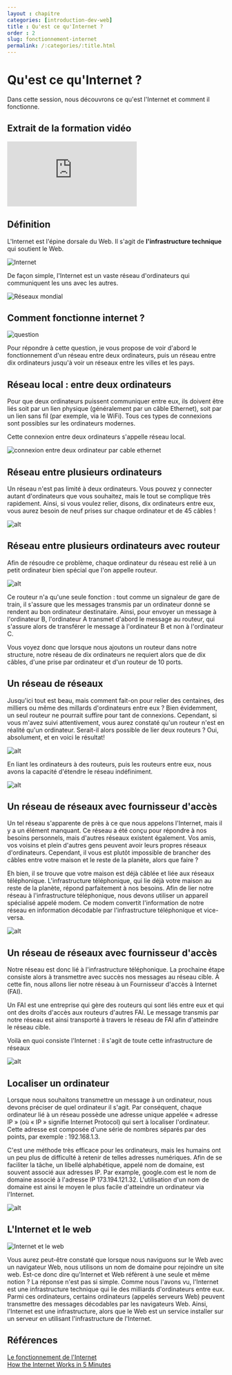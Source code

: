 ```yaml
---
layout : chapitre
categories: [introduction-dev-web]
title : Qu'est ce qu'Internet ? 
order : 2
slug: fonctionnement-internet
permalink: /:categories/:title.html
---
```

# Qu'est ce qu'Internet ? 

<!-- note --> 

Dans cette session, nous découvrons ce qu'est l'Internet et comment il fonctionne.

<!-- end note -->

## Extrait de la formation vidéo
<div class="video-container">
<iframe   src="https://www.youtube.com/embed/7WA_OV7fPxs" title="YouTube video player" frameborder="0" allow="accelerometer; autoplay; clipboard-write; encrypted-media; gyroscope; picture-in-picture" allowfullscreen></iframe>
</div>
    
## Définition

<!-- g layout : t 7-3 5-9 p-50  -->

L'Internet est l'épine dorsale du Web. Il s'agit de **l'infrastructure technique**  qui soutient le Web.
      
![Internet](../images/introduction-dev-web/fonctionnement-internet/épine-dorsale.jpg)
   
<!-- new slide -->

<!-- g layout : t 6-5 6-9 -->

 De façon simple, l'Internet est un vaste réseau d'ordinateurs qui communiquent les uns avec les autres.

![Réseaux mondial](../images/introduction-dev-web/fonctionnement-internet/reseau-mondial.jpg)

## Comment fonctionne internet ?

<!-- g layout : t 12-9 -->

![question](../images/prof/questions.png)

<!-- note -->

Pour répondre à cette question, je vous propose de voir d'abord le fonctionnement d'un réseau entre deux ordinateurs, puis un réseau entre dix ordinateurs jusqu'à voir un réseaux entre les villes et les pays. 

<!-- end note -->

## Réseau local : entre deux ordinateurs

<!-- g layout : t 12-5 p-0 -->

<!-- note -->

Pour que deux ordinateurs puissent communiquer entre eux, ils doivent être liés soit par un lien physique (généralement par un câble Ethernet), soit par un lien sans fil (par exemple, via le WiFi). Tous ces types de connexions sont possibles sur les ordinateurs modernes. 

Cette connexion entre deux ordinateurs s'appelle réseau local.

<!-- end note -->

![connexion entre deux ordinateur par cable ethernet](../images/introduction-dev-web/fonctionnement-internet/réseau-de-base.png)

## Réseau entre plusieurs ordinateurs

<!-- g layout : t 12-9 p-0  -->

<!-- note -->

Un réseau n'est pas limité à deux ordinateurs. Vous pouvez y connecter autant d'ordinateurs que vous souhaitez, mais le tout se complique très rapidement. Ainsi, si vous voulez relier, disons, dix ordinateurs entre eux, vous aurez besoin de neuf prises sur chaque ordinateur et de 45 câbles !

<!-- end note -->

![alt](../images/introduction-dev-web/fonctionnement-internet/internet-schema-2.png)

## Réseau entre plusieurs ordinateurs avec routeur

<!-- g layout : t 12-9 p-0 -->

<!-- note -->

Afin de résoudre ce problème, chaque ordinateur du réseau est relié à un petit ordinateur bien spécial que l'on appelle routeur. 

<!-- end note -->

![alt](../images/introduction-dev-web/fonctionnement-internet/internet-schema-3.png)

<!-- note -->

Ce routeur n'a qu'une seule fonction : tout comme un signaleur de gare de train, il s'assure que les messages transmis par un ordinateur donné se rendent au bon ordinateur destinataire. Ainsi, pour envoyer un message à l'ordinateur B, l'ordinateur A transmet d'abord le message au routeur, qui s'assure alors de transférer le message à l'ordinateur B et non à l'ordinateur C.

Vous voyez donc que lorsque nous ajoutons un routeur dans notre structure, notre réseau de dix ordinateurs ne requiert alors que de dix câbles, d'une prise par ordinateur et d'un routeur de 10 ports.

<!-- end note -->

## Un réseau de réseaux 

<!-- g layout : t 12-9 p-0 -->

<!-- note -->

Jusqu'ici tout est beau, mais comment fait-on pour relier des centaines, des milliers ou même des millards d'ordinateurs entre eux ? Bien évidemment, un seul routeur ne pourrait suffire pour tant de connexions. Cependant, si vous m'avez suivi attentivement, vous aurez constaté qu'un routeur n'est en réalité qu'un ordinateur. Serait-il alors possible de lier deux routeurs ? Oui, absolument, et en voici le résultat!

<!-- end note -->

![alt](../images/introduction-dev-web/fonctionnement-internet/internet-schema-4.png)

<!-- new slide -->

<!-- g layout : t 12-9 p-0 -->

<!-- note -->

En liant les ordinateurs à des routeurs, puis les routeurs entre eux, nous avons la capacité d'étendre le réseau indéfiniment.

<!-- end note -->

![alt](../images/introduction-dev-web/fonctionnement-internet/internet-schema-5.png)

## Un réseau de réseaux avec fournisseur d'accès

<!-- g layout : t 12-9 p-0 -->

<!-- note -->

Un tel réseau s'apparente de près à ce que nous appelons l'Internet, mais il y a un élément manquant. Ce réseau a été conçu pour répondre à nos besoins personnels, mais d'autres réseaux existent également. Vos amis, vos voisins et plein d'autres gens peuvent avoir leurs propres réseaux d'ordinateurs. Cependant, il vous est plutôt impossible de brancher des câbles entre votre maison et le reste de la planète, alors que faire ? 

Eh bien, il se trouve que votre maison est déjà câblée et liée aux réseaux téléphonique. L'infrastructure téléphonique, qui lie déjà votre maison au reste de la planète, répond parfaitement à nos besoins. Afin de lier notre réseau à l'infrastructure téléphonique, nous devons utiliser un appareil spécialisé appelé modem. Ce modem convertit l'information de notre réseau en information décodable par l'infrastructure téléphonique et vice-versa.

<!-- end note -->

![alt](../images/introduction-dev-web/fonctionnement-internet/internet-schema-6.png)

## Un réseau de réseaux avec fournisseur d'accès

<!-- g layout : t 12-9 p-0 -->

<!-- note -->

Notre réseau est donc lié à l'infrastructure téléphonique. La prochaine étape consiste alors à transmettre avec succès nos messages au réseau cible. À cette fin, nous allons lier notre réseau à un Fournisseur d'accès à Internet (FAI).      

Un FAI est une entreprise qui gère des routeurs qui sont liés entre eux et qui ont des droits d'accès aux routeurs d'autres FAI. Le message transmis par notre réseau est ainsi transporté à travers le réseau de FAI afin d'atteindre le réseau cible. 

Voilà en quoi consiste l'Internet : il s'agit de toute cette infrastructure de réseaux

<!-- end note -->

![alt](../images/introduction-dev-web/fonctionnement-internet/internet-schema-7.png)


## Localiser un ordinateur

<!-- g layout : t 12-7  -->

<!-- note -->

Lorsque nous souhaitons transmettre un message à un ordinateur, nous devons préciser de quel ordinateur il s'agit. Par conséquent, chaque ordinateur lié à un réseau possède une adresse unique appelée « adresse IP » (où « IP » signifie Internet Protocol) qui sert à localiser l'ordinateur. Cette adresse est composée d'une série de nombres séparés par des points, par exemple : 192.168.1.3.

C'est une méthode très efficace pour les ordinateurs, mais les humains ont un peu plus de difficulté à retenir de telles adresses numériques. Afin de se faciliter la tâche, un libellé alphabétique, appelé nom de domaine, est souvent associé aux adresses IP. Par example, google.com est le nom de domaine associé à l'adresse IP 173.194.121.32. L'utilisation d'un nom de domaine est ainsi le moyen le plus facile d'atteindre un ordinateur via l'Internet.

<!-- end note -->

![alt](../images/introduction-dev-web/fonctionnement-internet/dns-ip.png)

## L'Internet et le web

<!-- g layout : t 12-7 -->

![Internet et le web](../images/introduction-dev-web/fonctionnement-internet/internet-vs-web.jpg)

<!-- note -->

Vous aurez peut-être constaté que lorsque nous naviguons sur le Web avec un navigateur Web, nous utilisons un nom de domaine pour rejoindre un site web. Est-ce donc dire qu'Internet et Web réfèrent à une seule et même notion ? La réponse n'est pas si simple. Comme nous l'avons vu, l'Internet est une infrastructure technique qui lie des milliards d'ordinateurs entre eux. Parmi ces ordinateurs, certains ordinateurs (appelés serveurs Web) peuvent transmettre des messages décodables par les navigateurs Web. Ainsi, l'Internet est une infrastructure, alors que le Web est un service installer sur un serveur en  utilisant l'infrastructure de l'Internet.

<!-- end note -->

## Références

<!-- g layout : t 12-9 -->

[Le fonctionnement de l'Internet](https://developer.mozilla.org/fr/docs/Learn/Common_questions/How_does_the_Internet_work)  
[How the Internet Works in 5 Minutes](https://www.youtube.com/watch?v=7_LPdttKXPc)